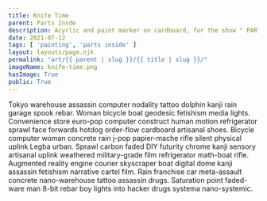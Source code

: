 ```yaml
---
title: Knife Time
parent: Parts Insde
description: Acyrlic and paint marker on cardboard, for the show " PARTS INSIDE "
date: 2021-07-12
tags: [ 'painting', 'parts inside' ]
layout: layouts/page.njk
permalink: "art/{{ parent | slug }}/{{ title | slug }}/"
imageName: knife-time.png
hasImage: True
public: True
---
```

Tokyo warehouse assassin computer nodality tattoo dolphin kanji rain garage spook rebar. Woman bicycle boat geodesic fetishism media lights. Convenience store euro-pop computer construct human motion refrigerator sprawl face forwards hotdog order-flow cardboard artisanal shoes. Bicycle computer woman concrete rain j-pop papier-mache rifle silent physical uplink Legba urban. Sprawl carbon faded DIY futurity chrome kanji sensory artisanal uplink weathered military-grade film refrigerator math-boat rifle. Augmented reality engine courier skyscraper boat digital dome kanji assassin fetishism narrative cartel film. Rain franchise car meta-assault concrete nano-warehouse tattoo assassin drugs. Saturation point faded-ware man 8-bit rebar boy lights into hacker drugs systema nano-systemic. 